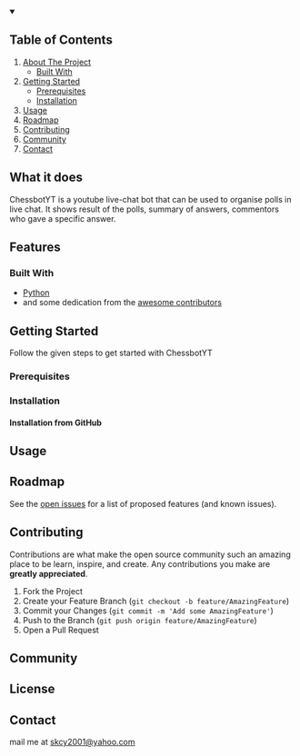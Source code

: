 <!-- TABLE OF CONTENTS -->
<details open="open">
  <summary><h2>Table of Contents</h2></summary>
  <ol>
    <li>
      <a href="#about-the-project">About The Project</a>
      <ul>
        <li><a href="#built-with">Built With</a></li>
      </ul>
    </li>
    <li>
      <a href="#getting-started">Getting Started</a>
      <ul>
        <li><a href="#prerequisites">Prerequisites</a></li>
        <li><a href="#installation">Installation</a></li>
      </ul>
    </li>
    <li><a href="#usage">Usage</a></li>
    <li><a href="#roadmap">Roadmap</a></li>
    <li><a href="#contributing">Contributing</a></li>
    <li><a href="#community">Community</a></li>
    <li><a href="#contact">Contact</a></li>
  </ol>
</details>

<!-- ABOUT THE PROJECT -->

## What it does

ChessbotYT is a youtube live-chat bot that can be used to organise polls in live chat. It shows result of the polls, summary of answers, commentors who gave a specific answer.
## Features

### Built With

* [Python](https://python.org/)
* and some dedication from the [awesome contributors](https://github.com/skcy2001/ChessbotYT/graphs/contributors)


<!-- GETTING STARTED -->
## Getting Started

Follow the given steps to get started with ChessbotYT

### Prerequisites

### Installation

#### Installation from GitHub

<!-- USAGE EXAMPLES -->
## Usage

<!-- ROADMAP -->
## Roadmap

See the [open issues](https://github.com/skcy2001/ChessbotYT/issues) for a list of proposed features (and known issues).

<!-- CONTRIBUTING -->
## Contributing

Contributions are what make the open source community such an amazing place to be learn, inspire, and create. Any contributions you make are **greatly appreciated**.

1. Fork the Project
2. Create your Feature Branch (`git checkout -b feature/AmazingFeature`)
3. Commit your Changes (`git commit -m 'Add some AmazingFeature'`)
4. Push to the Branch (`git push origin feature/AmazingFeature`)
5. Open a Pull Request

## Community 

<!-- LICENSE -->
## License

<!-- CONTACT -->
## Contact

mail me at skcy2001@yahoo.com
